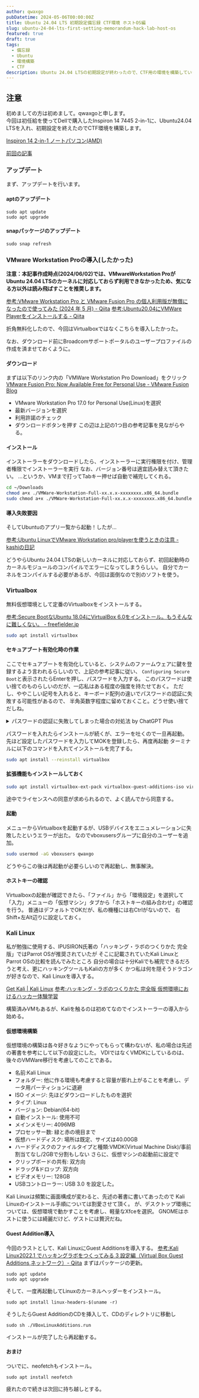 ```yaml
---
author: qwaxgo
pubDatetime: 2024-05-06T00:00:00Z
title: Ubuntu 24.04 LTS 初期設定備忘録 CTF環境 ホストOS編
slug: ubuntu-24-04-lts-first-setting-memorandum-hack-lab-host-os
featured: true
draft: true
tags:
  - 備忘録
  - Ubuntu
  - 環境構築
  - CTF
description: Ubuntu 24.04 LTSの初期設定が終わったので、CTF用の環境を構築していきます。
---
```


## 注意

初めましての方は初めまして。qwaxgoと申します。  
今回は初任給を使ってDellで購入したInspiron 14 7445 2-in-1に、Ubuntu24.04 LTSを入れ、初期設定を終えたのでCTF環境を構築します。

[Inspiron 14 2-in-1 ノートパソコン(AMD)](https://www.dell.com/ja-jp/shop/laptops/amd/spd/inspiron-14-7445-2-in-1-laptop/oic7445200201monojp)

[前回の記事](https://qwaxgo.com/blog/ubuntu-24-04-lts-first-setting-memorandum-minimum/)

### アップデート

まず、アップデートを行います。

#### aptのアップデート

```
sudo apt update
sudo apt upgrade
```

#### snapパッケージのアップデート

```
sudo snap refresh
```

### VMware Workstation Proの導入(したかった)

**注意：本記事作成時点(2024/06/02)では、VMwareWorkstation ProがUbuntu 24.04 LTSのカーネルに対応しておらず利用できなかったため、気になる方以外は読み飛ばすことを推奨します。**

[参考:VMware Workstation Pro と VMware Fusion Pro の個人利用版が無償になったので使ってみた (2024 年 5 月) - Qiita](https://qiita.com/sanjushi003/items/b4ba2687f99412fd7c38)
[参考:Ubuntu20.04にVMWare Playerをインストールする - Qiita](https://qiita.com/kannkyo/items/b1cf86925ef5a6e30dfa)

折角無料化したので、今回はVirtualboxではなくこちらを導入したかった。

なお、ダウンロード前にBroadcomサポートポータルのユーザープロファイルの作成を済ませておくように。

#### ダウンロード

まずは以下のリンク内の「VMWare Workstation Pro Download」をクリック
[VMware Fusion Pro: Now Available Free for Personal Use - VMware Fusion Blog](https://blogs.vmware.com/teamfusion/2024/05/fusion-pro-now-available-free-for-personal-use.html)

- VMware Workstation Pro 17.0 for Personal Use(Linux)を選択
- 最新バージョンを選択
- 利用許諾のチェック
- ダウンロードボタンを押す
  この辺は上記の1つ目の参考記事を見ながらやる。

#### インストール

インストーラーをダウンロードしたら、インストーラーに実行権限を付け、管理者権限でインストーラーを実行
なお、バージョン番号は適宜読み替えて頂きたい。
…というか、VMまで打ってTabキー押せば自動で補完してくれる。

```bash
cd ~/Downloads
chmod a+x ./VMWare-Workstation-Full-xx.x.x-xxxxxxxx.x86_64.bundle
sudo chmod a+x ./VMWare-Workstation-Full-xx.x.x-xxxxxxxx.x86_64.bundle
```

#### 導入失敗要因

そしてUbuntuのアプリ一覧から起動！したが…

[参考:Ubuntu LinuxでVMware Workstation pro/playerを使うときの注意 - kashiの日記](http://verifiedby.me/adiary/0171#c2)

どうやらUbuntu 24.04 LTSの新しいカーネルに対応しておらず、初回起動時のカーネルモジュールのコンパイルでエラーになってしまうらしい。
自分でカーネルをコンパイルする必要があるが、今回は面倒なので別のソフトを使う。

### Virtualbox

無料仮想環境として定番のVirtualboxをインストールする。

[参考:Secure BootなUbuntu 18.04にVirtualBox 6.0をインストール。もうそんなに難しくない。 - freefielder.jp](https://freefielder.jp/blog/2019/09/secure-boot-ubuntu-vbox.html)

```bash
sudo apt install virtualbox
```

#### セキュアブート有効化時の作業

ここでセキュアブートを有効化していると、システムのファームウェアに鍵を登録するよう言われるらしいので、上記の参考記事に従い、
`Configuring Secure Boot`と表示されたらEnterを押し、パスワードを入力する。
このパスワードは使い捨てのものらしいのだが、一応私はある程度の強度を持たせておく。
ただし、ややこしい記号を入れると、キーボード配列の違いでパスワードの認証に失敗する可能性があるので、
半角英数字程度に留めておくこと。どうせ使い捨てだしね。

<details>
<summary>パスワードの認証に失敗してしまった場合の対処法 by ChatGPT Plus </summary>
セキュアブートを有効化した状態でUbuntuにVirtualBoxをインストールした際に、MOK（Machine Owner Key）の登録が必要ですが、認証に失敗してしまうことがあります。この状況に対処するためには、以下の手順を試してみてください。

1. **Shim-signedパッケージの再インストール**:

   - 端末を開いて以下のコマンドを実行します。
     ```bash
     sudo apt-get install --reinstall shim-signed
     ```

2. **MOKの再登録の準備**:

   - 再インストールが完了したら、以下のコマンドを実行してMOKの再登録を準備します。
     ```bash
     sudo mokutil --import /var/lib/shim-signed/mok/MOK.der
     ```
   - コマンドを実行すると、新しいパスワードを入力するよう求められます。このパスワードは再起動後にMOK登録画面で必要となりますので、忘れないようにしてください。

3. **システムの再起動**:

   - パスワードの入力が完了したら、システムを再起動します。
     ```bash
     sudo reboot
     ```

4. **MOK管理の画面**:

   - 再起動後、MOK管理の青い画面が表示されます。この画面で「Enroll MOK」を選択し、次に進みます。
   - パスワードを入力するよう求められますので、先ほど設定したパスワードを入力します。
   - 「Yes」を選択して登録を完了します。

5. **登録が完了しない場合**:
   - 上記手順でも問題が解決しない場合、次の方法を試してください。
     - BIOSまたはUEFI設定でセキュアブートを一時的に無効化し、VirtualBoxをインストールしてMOKの登録を完了させます。その後、セキュアブートを再度有効化します。

これらの手順でMOKの登録が完了し、VirtualBoxが正常に動作することを確認してください。問題が解決しない場合や追加のヘルプが必要な場合は、さらに詳細な情報を提供してください。

</details>

パスワードを入れたらインストールが続くが、エラーを吐くので一旦再起動。
先ほど設定したパスワードを入力してMOKを登録したら、再度再起動
ターミナルに以下のコマンドを入れてインストールを完了する。

```bash
sudo apt install --reinstall virtualbox
```

#### 拡張機能もインストールしておく

```bash
sudo apt install virtualbox-ext-pack virtualbox-guest-additions-iso virtualbox-guest-utils virtualbox-guest-x11
```

途中でライセンスへの同意が求められるので、よく読んでから同意する。

#### 起動

メニューからVirtualboxを起動するが、USBデバイスをエニュメレーションに失敗したというエラーが出た。
なのでvboxusersグループに自分のユーザーを追加。

```bash
sudo usermod -aG vboxusers qwaxgo
```

どうやらこの後は再起動が必要らしいので再起動し、無事解決。

#### ホストキーの確認

Virtualboxの起動が確認できたら、「ファイル」から「環境設定」を選択して
「入力」メニューの「仮想マシン」タブから「ホストキーの組み合わせ」の確認を行う。
普通はデフォルトでOKだが、私の機種には右Ctrlがないので、
右Shift+左Alt辺りに設定しておく。

### Kali Linux

私が勉強に使用する、IPUSIRON氏著の「ハッキング・ラボのつくりかた 完全版」ではParrot OSが推奨されていたが
そこに記載されていたKali LinuxとParrot OSの比較を読んでみたところ
自分の場合は十分Kaliでも補完できるだろうと考え、更にハッキングツールもKaliの方が多く
かつ私は何を隠そうドラゴンが好きなので、Kali Linuxを導入する。

[Get Kali | Kali Linux](https://www.kali.org/get-kali/#kali-installer-images)
[参考:ハッキング・ラボのつくりかた 完全版 仮想環境におけるハッカー体験学習](https://www.seshop.com/product/detail/25094)

構築済みVMもあるが、Kaliを触るのは初めてなのでインストーラーの導入から始める。

#### 仮想環境構築

仮想環境の構築は各々好きなようにやってもらって構わないが、私の場合は先述の著書を参考にして以下の設定にした。
VDIではなくVMDKにしているのは、後々のVMWare移行を考慮してのことである。

- 名前:Kali Linux
- フォルダー: 他に作る環境も考慮すると容量が膨れ上がることを考慮し、データ用パーティションに退避
- ISO イメージ: 先ほどダウンロードしたものを選択
- タイプ: Linux
- バージョン: Debian(64-bit)
- 自動インストール: 使用不可
- メインメモリー: 4096MB
- プロセッサー数: 緑と赤の境目まで
- 仮想ハードディスク: 場所は既定、サイズは40.00GB
- ハードディスクのファイルタイプと種類:VMDK(Virtual Machine Disk)/事前割当てなし/2GBで分割もしない
  さらに、仮想マシンの起動前に設定で
- クリップボードの共有: 双方向
- ドラッグ&ドロップ: 双方向
- ビデオメモリー: 128GB
- USBコントローラー: USB 3.0
  を設定した。

Kali Linuxは頻繁に画面構成が変わると、先述の著書に書いてあったので
Kali Linuxのインストール手順については割愛させて頂く。
が、デスクトップ環境については、仮想環境で動かすことを考慮し、軽量なXfceを選択。
GNOMEはホストに使うには綺麗だけど、ゲストには贅沢だね。

#### Guest Addition導入

今回のラストとして、Kali LinuxにGuest Additionsを導入する。
[参考:Kali Linux2022.1 でハッキングラボをつくってみる 3 設定編（Virtual Box Guest Additions,ネットワーク）- Qiita](https://qiita.com/kagirohi/items/6fc30a8af73158fcf682)
まずはパッケージの更新。

```
sudo apt update
sudo apt upgrade
```

そして、一度再起動してLinuxのカーネルヘッダーをインストール。

```
sudo apt install linux-headers-$(uname -r)
```

そうしたらGuest AdditionのCDを挿入して、CDのディレクトリに移動し

```
sudo sh ./VBoxLinuxAdditions.run
```

インストールが完了したら再起動する。

#### おまけ

ついでに、neofetchもインストール。

```
sudo apt install neofetch
```

疲れたので続きは次回に持ち越しとする。
